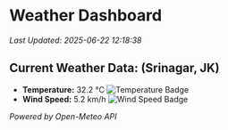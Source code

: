 
# Weather Dashboard

_Last Updated: 2025-06-22 12:18:38_

## Current Weather Data: (Srinagar, JK)
- **Temperature:** 32.2 °C ![Temperature Badge](https://img.shields.io/badge/Temperature-High%20Temp-orange)
- **Wind Speed:** 5.2 km/h ![Wind Speed Badge](https://img.shields.io/badge/Wind%20Speed-Light%20Wind-blue)

*Powered by Open-Meteo API*

